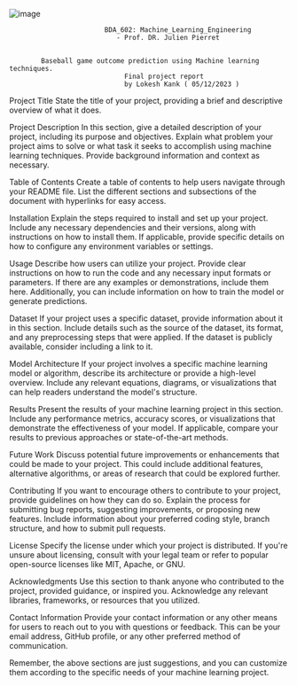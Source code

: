 ![image](https://github.com/lokesh75-kank/BDA602_Machine_learning_Engineering/assets/85188079/6ab579cf-edba-48db-b90e-b76d08c73b1c)

                            BDA_602: Machine_Learning_Engineering
                               - Prof. DR. Julien Pierret
                          
                         
            Baseball game outcome prediction using Machine learning techniques.
                                 Final project report
                                 by Lokesh Kank ( 05/12/2023 )

Project Title
State the title of your project, providing a brief and descriptive overview of what it does.

Project Description
In this section, give a detailed description of your project, including its purpose and objectives. Explain what problem your project aims to solve or what task it seeks to accomplish using machine learning techniques. Provide background information and context as necessary.

Table of Contents
Create a table of contents to help users navigate through your README file. List the different sections and subsections of the document with hyperlinks for easy access.

Installation
Explain the steps required to install and set up your project. Include any necessary dependencies and their versions, along with instructions on how to install them. If applicable, provide specific details on how to configure any environment variables or settings.

Usage
Describe how users can utilize your project. Provide clear instructions on how to run the code and any necessary input formats or parameters. If there are any examples or demonstrations, include them here. Additionally, you can include information on how to train the model or generate predictions.

Dataset
If your project uses a specific dataset, provide information about it in this section. Include details such as the source of the dataset, its format, and any preprocessing steps that were applied. If the dataset is publicly available, consider including a link to it.

Model Architecture
If your project involves a specific machine learning model or algorithm, describe its architecture or provide a high-level overview. Include any relevant equations, diagrams, or visualizations that can help readers understand the model's structure.

Results
Present the results of your machine learning project in this section. Include any performance metrics, accuracy scores, or visualizations that demonstrate the effectiveness of your model. If applicable, compare your results to previous approaches or state-of-the-art methods.

Future Work
Discuss potential future improvements or enhancements that could be made to your project. This could include additional features, alternative algorithms, or areas of research that could be explored further.

Contributing
If you want to encourage others to contribute to your project, provide guidelines on how they can do so. Explain the process for submitting bug reports, suggesting improvements, or proposing new features. Include information about your preferred coding style, branch structure, and how to submit pull requests.

License
Specify the license under which your project is distributed. If you're unsure about licensing, consult with your legal team or refer to popular open-source licenses like MIT, Apache, or GNU.

Acknowledgments
Use this section to thank anyone who contributed to the project, provided guidance, or inspired you. Acknowledge any relevant libraries, frameworks, or resources that you utilized.

Contact Information
Provide your contact information or any other means for users to reach out to you with questions or feedback. This can be your email address, GitHub profile, or any other preferred method of communication.

Remember, the above sections are just suggestions, and you can customize them according to the specific needs of your machine learning project.
                                
                                  
                         
                         
